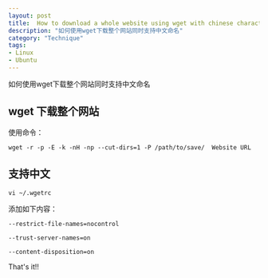 ```yaml
---
layout: post
title:  How to download a whole website using wget with chinese character support 
description: "如何使用wget下载整个网站同时支持中文命名"
category: "Technique"
tags:
- Linux
- Ubuntu
---
```



如何使用wget下载整个网站同时支持中文命名

## wget 下载整个网站
使用命令：

`wget -r -p -E -k -nH -np --cut-dirs=1 -P /path/to/save/  Website URL`

## 支持中文
`vi ~/.wgetrc`

添加如下内容：

`--restrict-file-names=nocontrol`

`--trust-server-names=on`

`--content-disposition=on`

That's it!!

